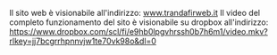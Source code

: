 Il sito web è visionabile all'indirizzo: www.trandafirweb.it
Il video del completo funzionamento del sito è visionabile su dropbox all'indirizzo: https://www.dropbox.com/scl/fi/e9hb0lpgvhrssh0b7h6m1/video.mkv?rlkey=jj7bcgrrhpnnvjw1te70vk98o&dl=0
